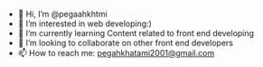 - 👋 Hi, I’m @pegaahkhtmi
- 👀 I’m interested in web developing:)
- 🌱 I’m currently learning Content related to front end developing
- 💞️ I’m looking to collaborate on other front end developers
- 📫 How to reach me: pegahkhatami2001@gmail.com

<!---
pegaahkhtmi/pegaahkhtmi is a ✨ special ✨ repository because its `README.md` (this file) appears on your GitHub profile.
You can click the Preview link to take a look at your changes.
--->
